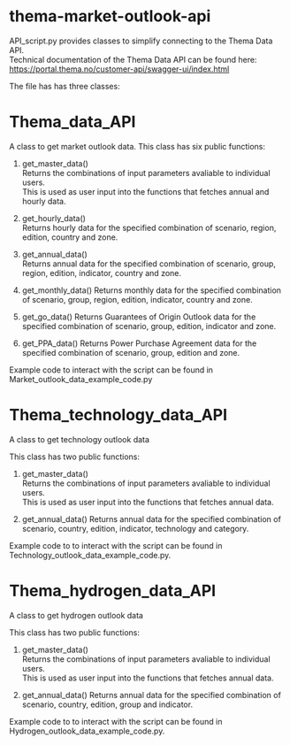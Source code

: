 # thema-market-outlook-api

API_script.py provides classes to simplify connecting to the Thema Data API.  
Technical documentation of the Thema Data API can be found here: 
https://portal.thema.no/customer-api/swagger-ui/index.html

The file has has three classes:

# Thema_data_API
A class to get market outlook data.
This class has six public functions:

1. get_master_data()  
Returns the combinations of input parameters avaliable to individual users.  
This is used as user input into the functions that fetches annual and hourly data.  
  
2. get_hourly_data()  
Returns hourly data for the specified combination of scenario, region, edition, country and zone.  

3. get_annual_data()  
Returns annual data for the specified combination of scenario, group, region, edition, indicator, country and zone.

4. get_monthly_data()
Returns monthly data for the specified combination of scenario, group, region, edition, indicator, country and zone.

5. get_go_data()
Returns Guarantees of Origin Outlook data for the specified combination of scenario, group, edition, indicator and zone.

6. get_PPA_data()
Returns Power Purchase Agreement data for the specified combination of scenario, group, edition and zone.

Example code to interact with the script can be found in Market_outlook_data_example_code.py


# Thema_technology_data_API
A class to get technology outlook data

This class has two public functions:

1. get_master_data()  
Returns the combinations of input parameters avaliable to individual users.  
This is used as user input into the functions that fetches annual data. 

2. get_annual_data()
Returns annual data for the specified combination of scenario, country, edition, indicator, technology and category.

Example code to to interact with the script can be found in Technology_outlook_data_example_code.py. 


# Thema_hydrogen_data_API
A class to get hydrogen outlook data

This class has two public functions:

1. get_master_data()  
Returns the combinations of input parameters avaliable to individual users.  
This is used as user input into the functions that fetches annual data. 

2. get_annual_data()
Returns annual data for the specified combination of scenario, country, edition, group and indicator.

Example code to to interact with the script can be found in Hydrogen_outlook_data_example_code.py.
